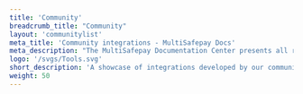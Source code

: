 ```yaml
---
title: 'Community'
breadcrumb_title: "Community"
layout: 'communitylist'
meta_title: 'Community integrations - MultiSafepay Docs'
meta_description: "The MultiSafepay Documentation Center presents all relevant information about our Plugins and API. You can also find support pages for payment methods, tools and general questions as well as the contact details of our Support and Integration Teams."
logo: '/svgs/Tools.svg'
short_description: 'A showcase of integrations developed by our community to help integrating MultiSafepay payments.'
weight: 50
---
```


